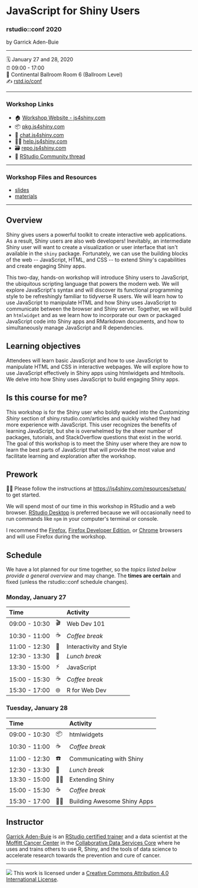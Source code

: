 JavaScript for Shiny Users
================

### rstudio::conf 2020

by Garrick Aden-Buie

-----

:spiral_calendar: January 27 and 28, 2020  
:alarm_clock:     09:00 - 17:00  
:hotel:           Continental Ballroom Room 6 (Ballroom Level)  
:writing_hand:    [rstd.io/conf](http://rstd.io/conf)

-----

### Workshop Links

- :house: [Workshop Website - js4shiny.com](https://www.js4shiny.com)
- :package: [pkg.js4shiny.com](https://pkg.js4shiny.com)
- :speech_balloon: [chat.js4shiny.com](https://chat.js4shiny.com)
- :raising_hand_woman: [help.js4shiny.com](https://help.js4shiny.com)
- :card_file_box: [repo.js4shiny.com](https://repo.js4shiny.com)
- :postbox: [RStudio Community thread](https://community.rstudio.com/t/javascript-for-shiny-users-workshop-rstudio-conf-2020/49095)

-----

### Workshop Files and Resources

- [slides](docs/)
- [materials](materials/)

-----

## Overview

Shiny gives users a powerful toolkit to create interactive web applications. As a result, Shiny users are also web developers! Inevitably, an intermediate Shiny user will want to create a visualization or user interface that isn't available in the `shiny` package. Fortunately, we can use the building blocks of the web -- JavaScript, HTML, and CSS -- to extend Shiny's capabilities and create engaging Shiny apps.

This two-day, hands-on workshop will introduce Shiny users to JavaScript, the ubiquitous scripting language that powers the modern web. We will explore JavaScript's syntax and will discover its functional programming style to be refreshingly familiar to tidyverse R users. We will learn how to use JavaScript to manipulate HTML and how Shiny uses JavaScript to communicate between the browser and Shiny server. Together, we will build an `htmlwidget` and as we learn how to incorporate our own or packaged JavaScript code into Shiny apps and RMarkdown documents, and how to simultaneously manage JavaScript and R dependencies.

## Learning objectives

Attendees will learn basic JavaScript and how to use JavaScript to manipulate HTML and CSS in interactive webpages. We will explore how to use JavaScript effectively in Shiny apps using htmlwidgets and htmltools. We delve into how Shiny uses JavaScript to build engaging Shiny apps.

## Is this course for me?

This workshop is for the Shiny user who boldly waded into the *Customizing Shiny* section of shiny.rstudio.com/articles and quickly wished they had more experience with JavaScript. This user recognizes the benefits of learning JavaScript, but she is overwhelmed by the sheer number of packages, tutorials, and StackOverflow questions that exist in the world. The goal of this workshop is to meet the Shiny user where they are now to learn the best parts of JavaScript that will provide the most value and facilitate learning and exploration after the workshop.

## Prework

:woman_technologist: Please follow the instructions at https://js4shiny.com/resources/setup/ to get started.

We will spend most of our time in this workshop in RStudio and a web browser. [RStudio Desktop][rstudio-desktop] is preferred because we will occasionally need to run commands like `npm` in your computer's terminal or console.

I recommend the [Firefox], [Firefox Developer Edition][firefox-dev], or [Chrome] browsers and will use Firefox during the workshop.

[rstudio-desktop]: https://rstudio.com/products/rstudio/
[firefox]: https://www.mozilla.org/en-US/firefox/new/
[firefox-dev]: https://www.mozilla.org/en-US/firefox/developer/
[chrome]: https://www.google.com/chrome/


## Schedule

We have a lot planned for our time together,
so the _topics listed below provide a general overview_ and may change.
The **times are certain** and fixed
(unless the rstudio::conf schedule changes).

### Monday, January 27

| Time          |                        | Activity                |
| :------------ | ---------------------- | :---------------------- |
| 09:00 - 10:30 | :clapper:              | Web Dev 101             |
| 10:30 - 11:00 | :coffee:               | *Coffee break*          |
| 11:00 - 12:30 | :nail_care:            | Interactivity and Style |
| 12:30 - 13:30 | :bento:                | *Lunch break*           |
| 13:30 - 15:00 | :zap:                  | JavaScript              |
| 15:00 - 15:30 | :coffee:               | *Coffee break*          |
| 15:30 - 17:00 | :globe_with_meridians: | R for Web Dev           |

### Tuesday, January 28

| Time          |                  | Activity                    |
| :------------ | ---------------- | :-------------------------- |
| 09:00 - 10:30 | :package:        | htmlwidgets                 |
| 10:30 - 11:00 | :coffee:         | *Coffee break*              |
| 11:00 - 12:30 | :phone:          | Communicating with Shiny    |
| 12:30 - 13:30 | :bento:          | *Lunch break*               |
| 13:30 - 15:00 | :dancing_women:  | Extending Shiny             |
| 15:00 - 15:30 | :coffee:         | *Coffee break*              |
| 15:30 - 17:00 | :woman_juggling: | Building Awesome Shiny Apps |

## Instructor

[Garrick Aden-Buie][garrick] is an
[RStudio certified trainer][rstudio-trainer] and a data scientist at
the [Moffitt Cancer Center][moffitt] in the
[Collaborative Data Services Core][moffitt-cdsc] where he uses and trains
others to use R, Shiny, and the tools of data science to accelerate research
towards the prevention and cure of cancer.

[garrick]: https://www.garrickadenbuie.com
[moffitt]: https://moffitt.org
[moffitt-cdsc]: https://moffitt.org/research-science/shared-resources/collaborative-data-services/
[rstudio-trainer]: https://education.rstudio.com/trainers

-----

![](https://i.creativecommons.org/l/by/4.0/88x31.png) This work is
licensed under a [Creative Commons Attribution 4.0 International
License](https://creativecommons.org/licenses/by/4.0/).
